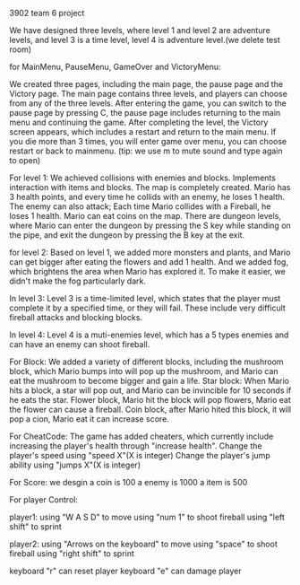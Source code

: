 3902 team 6 project


We have designed three levels, where level 1 and level 2 are adventure levels, 
and level 3 is a time level, level 4 is adventure level.(we delete test room)

for MainMenu, PauseMenu, GameOver and VictoryMenu:

We created three pages, including the main page, the pause page and the Victory page. 
The main page contains three levels, and players can choose from any of the three levels. 
After entering the game, you can switch to the pause page by pressing C, the pause page includes returning to the main menu and continuing the game. 
After completing the level, the Victory screen appears, which includes a restart and return to the main menu.
If you die more than 3 times, you will enter game over menu, you can choose restart or back to mainmenu.
(tip: we use m to mute sound and type again to open)

For level 1:
We achieved collisions with enemies and blocks. Implements interaction with items and blocks. 
The map is completely created. Mario has 3 health points, and every time he collids with an enemy, he loses 1 health. 
The enemy can also attack; Each time Mario collides with a Fireball, he loses 1 health. Mario can eat coins on the map. 
There are dungeon levels, where Mario can enter the dungeon by pressing the S key while standing on the pipe, and exit the dungeon by pressing the B key at the exit.

for level 2:
Based on level 1, we added more monsters and plants, and Mario can get bigger after eating the flowers and add 1 health. 
And we added fog, which brightens the area when Mario has explored it. To make it easier, we didn't make the fog particularly dark.

In level 3:
Level 3 is a time-limited level, which states that the player must complete it by a specified time, or they will fail. 
These include very difficult fireball attacks and blocking blocks.

In level 4:
Level 4 is a muti-enemies level, which has a 5 types enemies and can have an enemy can shoot fireball.

For Block:
We added a variety of different blocks, including the mushroom block, which Mario bumps into will pop up the mushroom, 
and Mario can eat the mushroom to become bigger and gain a life. Star block: When Mario hits a block, a star will pop out, and Mario can be invincible for 10 seconds if he eats the star. 
Flower block, Mario hit the block will pop flowers, Mario eat the flower can cause a fireball.
Coin block, after Mario hited this block, it will pop a cion, Mario eat it can increase score.

For CheatCode:
The game has added cheaters, which currently include increasing the player's health through "increase health". 
Change the player's speed using "speed X"(X is integer)
Change the player's jump ability using "jumps X"(X is integer)

For Score:
we desgin a coin is 100
          a enemy is 1000
          a item is 500

For player Control:

player1:
using "W A S D" to move
using "num 1" to shoot fireball
using "left shift" to sprint

player2:
using "Arrows on the keyboard" to move
using "space" to shoot fireball
using "right shift" to sprint

keyboard "r" can reset player
keyboard "e" can damage player
